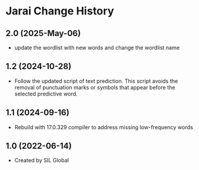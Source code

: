 Jarai Change History
====================
2.0 (2025-May-06)
----------------
* update the wordlist with new words and change the wordlist name

1.2 (2024-10-28)
----------------
* Follow the updated script of text prediction. This script avoids the removal of punctuation marks or symbols that appear before the selected predictive word.

1.1 (2024-09-16)
----------------
* Rebuild with 17.0.329 compiler to address missing low-frequency words

1.0 (2022-06-14)
----------------
* Created by SIL Global

